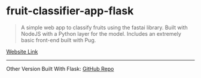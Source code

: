 # fruit-classifier-app-flask

> A simple web app to classify fruits using the fastai library. Built with NodeJS with a Python layer for the model. Includes an extremely basic front-end built with Pug.

[Website Link](https://fruit-classifier-app-node.herokuapp.com/)

------------------
Other Version Built With Flask: [GitHub Repo](https://github.com/HHousen/fruit-classifier-app-flask)
